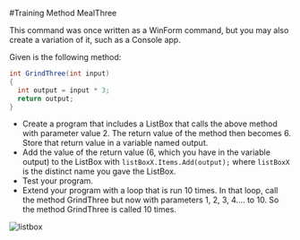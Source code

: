 #Training Method MealThree

This command was once written as a WinForm command, but you may also create a variation of it, such as a Console app.

Given is the following method:

```cs
int GrindThree(int input)
{
  int output = input * 3;
  return output;
}
```

+ Create a program that includes a ListBox that calls the above method with parameter value 2. The return value of the method then becomes 6. Store that return value in a variable named output.
+ Add the value of the return value (6, which you have in the variable output) to the ListBox with `listBoxX.Items.Add(output);` where `listBoxX` is the distinct name you gave the ListBox.
+ Test your program.
+ Extend your program with a loop that is run 10 times. In that loop, call the method GrindThree but now with parameters 1, 2, 3, 4.... to 10. So the method GrindThree is called 10 times.

![listbox](figures/maaldrie.png)
